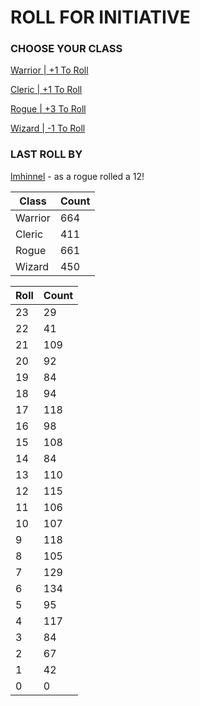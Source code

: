 # ROLL FOR INITIATIVE
### CHOOSE YOUR CLASS

[Warrior | +1 To Roll](https://github.com/benjaminsampica/benjaminsampica/issues/new?title=roll%7Cwarrior&body=Just+click+%27Submit+new+issue%27.)

[Cleric | +1 To Roll](https://github.com/benjaminsampica/benjaminsampica/issues/new?title=roll%7Ccleric&body=Just+click+%27Submit+new+issue%27.)

[Rogue | +3 To Roll](https://github.com/benjaminsampica/benjaminsampica/issues/new?title=roll%7Crogue&body=Just+click+%27Submit+new+issue%27.)

[Wizard | -1 To Roll](https://github.com/benjaminsampica/benjaminsampica/issues/new?title=roll%7Cwizard&body=Just+click+%27Submit+new+issue%27.)
### LAST ROLL BY
[lmhinnel](https://www.github.com/lmhinnel) - as a rogue rolled a 12!

|Class|Count|
|-|-|
|Warrior|664|
|Cleric|411|
|Rogue|661|
|Wizard|450|

|Roll|Count|
|-|-|
|23|29
|22|41
|21|109
|20|92
|19|84
|18|94
|17|118
|16|98
|15|108
|14|84
|13|110
|12|115
|11|106
|10|107
|9|118
|8|105
|7|129
|6|134
|5|95
|4|117
|3|84
|2|67
|1|42
|0|0
